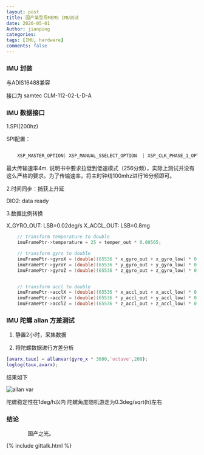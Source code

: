 ```yaml
---
layout: post
title: 国产某型号MEMS IMU测试
date: 2020-05-01
Author: jianping
categories: 
tags: [IMU, hardware]
comments: false
---
```


### IMU 封装

与ADIS16488兼容

接口为 samtec CLM-112-02-L-D-A

### IMU 数据接口

1.SPI(200hz)

SPI配置：
```CPP

 	XSP_MASTER_OPTION| XSP_MANUAL_SSELECT_OPTION  | XSP_CLK_PHASE_1_OPTION | XSP_CLK_ACTIVE_LOW_OPTION

```
最大传输速率4m. 说明书中要求拉低到低速模式（256分频），实际上测试并没有这么严格的要求。为了传输速率，将主时钟线100mhz进行16分频即可。

2.时间同步：捕获上升延

DIO2: data ready


3.数据比例转换

X_GYRO_OUT: LSB=0.02deg/s
X_ACCL_OUT: LSB=0.8mg


```cpp
	// transform temperature to double
	imuFramePtr->temperature = 25 + temper_out * 0.00565;

	// transform gyro to double
	imuFramePtr->gyroX = (double)(65536 * x_gyro_out + x_gyro_low) * 0.0000152587890625 * 0.02;
	imuFramePtr->gyroY = (double)(65536 * y_gyro_out + y_gyro_low) * 0.0000152587890625 * 0.02;
	imuFramePtr->gyroZ = (double)(65536 * z_gyro_out + z_gyro_low) * 0.0000152587890625 * 0.02;


	// transform accl to double
	imuFramePtr->acclX = (double)(65536 * x_accl_out + x_accl_low) * 0.0000152587890625 * 0.8 * 0.001 * 9.80147;
	imuFramePtr->acclY = (double)(65536 * y_accl_out + y_accl_low) * 0.0000152587890625 * 0.8 * 0.001 * 9.80147;
	imuFramePtr->acclZ = (double)(65536 * z_accl_out + z_accl_low) * 0.0000152587890625 * 0.8 * 0.001 * 9.80147;

```




### IMU 陀螺 allan 方差测试

1. 静置2小时，采集数据

2. 将陀螺数据进行方差分析
```matlab
[avarx,taux] = allanvar(gyro_x * 3600,'octave',200);
loglog(taux,avarx);
```

结果如下


![allan var](https://pic.downk.cc/item/5ecb2ec8c2a9a83be5da6e0f.png)


陀螺稳定性在1deg/h以内
陀螺角度随机游走为0.3deg/sqrt(h)左右

### 结论

　　　　国产之光。



{% include gittalk.html %} 
